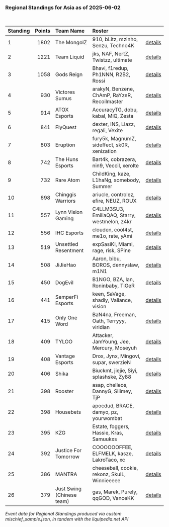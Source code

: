 ### Regional Standings for Asia as of 2025-06-02<br />
<br />

| Standing | Points | Team Name                 | Roster                                        |                                                                                                      |
| :- | -: | :- | :- | :- |
| 1        |   1802 | The MongolZ               | 910, bLitz, mzinho, Senzu, Techno4K           | [details](details/2025_06_02/0008--the_mongolz--910-blitz-mzinho-senzu-techno4k.md)                  |
| 2        |   1221 | Team Liquid               | jks, NAF, NertZ, Twistzz, ultimate            | [details](details/2025_06_02/0016--team_liquid--jks-naf-nertz-twistzz-ultimate.md)                   |
| 3        |   1058 | Gods Reign                | Bhavi, f1redup, Ph1NNN, R2B2, Rossi           | [details](details/2025_06_02/0020--gods_reign--bhavi-f1redup-ph1nnn-r2b2-rossi.md)                   |
| 4        |    930 | Victores Sumus            | arakyN, Benzene, ChAmP, RaYzeR, Recoilmaster  | [details](details/2025_06_02/0027--victores_sumus--arakyn-benzene-champ-rayzer-recoilmaster.md)      |
| 5        |    914 | ATOX Esports              | AccuracyTG, dobu, kabal, MiQ, Zesta           | [details](details/2025_06_02/0028--atox_esports--accuracytg-dobu-kabal-miq-zesta.md)                 |
| 6        |    841 | FlyQuest                  | dexter, INS, Liazz, regali, Vexite            | [details](details/2025_06_02/0033--flyquest--dexter-ins-liazz-regali-vexite.md)                      |
| 7        |    803 | Eruption                  | fury5k, MagnumZ, sideffect, sk0R, xenization  | [details](details/2025_06_02/0040--eruption--fury5k-magnumz-sideffect-sk0r-xenization.md)            |
| 8        |    742 | The Huns Esports          | Bart4k, cobrazera, nin9, Veccil, xerolte      | [details](details/2025_06_02/0052--the_huns_esports--bart4k-cobrazera-nin9-veccil-xerolte.md)        |
| 9        |    732 | Rare Atom                 | ChildKing, kaze, L1haNg, somebody, Summer     | [details](details/2025_06_02/0058--rare_atom--childking-kaze-l1hang-somebody-summer.md)              |
| 10       |    698 | Chinggis Warriors         | ariucle, controlez, efire, NEUZ, ROUX         | [details](details/2025_06_02/0071--chinggis_warriors--ariucle-controlez-efire-neuz-roux.md)          |
| 11       |    557 | Lynn Vision Gaming        | C4LLM3SU3, EmiliaQAQ, Starry, westmelon, z4kr | [details](details/2025_06_02/0094--lynn_vision_gaming--c4llm3su3-emiliaqaq-starry-westmelon-z4kr.md) |
| 12       |    556 | IHC Esports               | clouden, cool4st, me1o, rate, yAmi            | [details](details/2025_06_02/0095--ihc_esports--clouden-cool4st-me1o-rate-yami.md)                   |
| 13       |    519 | Unsettled Resentment      | expSasiKi, Miami, rage, risk, SPine           | [details](details/2025_06_02/0104--unsettled_resentment--expsasiki-miami-rage-risk-spine.md)         |
| 14       |    508 | JiJieHao                  | Aaron, bibu, BOROS, dennyslaw, m1N1           | [details](details/2025_06_02/0112--jijiehao--aaron-bibu-boros-dennyslaw-m1n1.md)                     |
| 15       |    450 | DogEvil                   | B1NGO, BZA, lan, Roninbaby, TiGeR             | [details](details/2025_06_02/0125--dogevil--b1ngo-bza-lan-roninbaby-tiger.md)                        |
| 16       |    441 | SemperFi Esports          | keen, SaVage, shadiy, Valiance, vision        | [details](details/2025_06_02/0126--semperfi_esports--keen-savage-shadiy-valiance-vision.md)          |
| 17       |    415 | Only One Word             | BaN4na, Freeman, Oath, Terryyy, viridian      | [details](details/2025_06_02/0129--only_one_word--ban4na-freeman-oath-terryyy-viridian.md)           |
| 18       |    409 | TYLOO                     | Attacker, JamYoung, Jee, Mercury, Moseyuh     | [details](details/2025_06_02/0134--tyloo--attacker-jamyoung-jee-mercury-moseyuh.md)                  |
| 19       |    408 | Vantage Esports           | Drox, Jynx, Mingovi, supar, swerzieN          | [details](details/2025_06_02/0135--vantage_esports--drox-jynx-mingovi-supar-swerzien.md)             |
| 20       |    406 | Shika                     | Biuckmt, jiejie, Siyi, splashske, Zy88        | [details](details/2025_06_02/0137--shika--biuckmt-jiejie-siyi-splashske-zy88.md)                     |
| 21       |    398 | Rooster                   | asap, chelleos, DannyG, Sliimey, TjP          | [details](details/2025_06_02/0140--rooster--asap-chelleos-dannyg-sliimey-tjp.md)                     |
| 22       |    398 | Housebets                 | apocdud, BRACE, damyo, pz, yourwombat         | [details](details/2025_06_02/0141--housebets--apocdud-brace-damyo-pz-yourwombat.md)                  |
| 23       |    395 | KZG                       | Estate, foggers, Hassie, Kras, Samuukxs       | [details](details/2025_06_02/0143--kzg--estate-foggers-hassie-kras-samuukxs.md)                      |
| 24       |    392 | Justice For Tomorrow      | COOOOOOFFEE, ELFMELK, kasze, LakroTaco, xc    | [details](details/2025_06_02/0144--justice_for_tomorrow--cooooooffee-elfmelk-kasze-lakrotaco-xc.md)  |
| 25       |    386 | MANTRA                    | cheeseball, cookie, rekonz, SkulL, Winnieeeee | [details](details/2025_06_02/0147--mantra--cheeseball-cookie-rekonz-skull-winnieeeee.md)             |
| 26       |    379 | Just Swing (Chinese team) | gas, Marek, Purely, qqGOD, VanceKK            | [details](details/2025_06_02/0149--just_swing__chinese_team_--gas-marek-purely-qqgod-vancekk.md)     |


_Event data for Regional Standings produced via custom mischief_sample.json, in tandem with the liquipedia.net API_<br />
